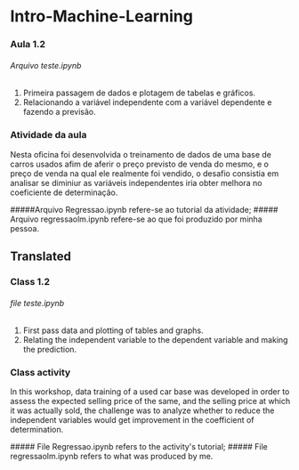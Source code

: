 # Intro-Machine-Learning

### Aula 1.2

###### Arquivo teste.ipynb

1. Primeira passagem de dados e plotagem de tabelas e gráficos.
2. Relacionando a variável independente com a variável dependente e fazendo a previsão.

### Atividade da aula
<p>Nesta oficina foi desenvolvida o treinamento de dados de uma base de carros usados afim de aferir o preço previsto de venda do mesmo, e o preço de venda na qual ele realmente foi vendido, o desafio consistia em analisar se diminiur as variáveis independentes iria obter melhora no coeficiente de determinação.</p>
#####Arquivo Regressao.ipynb refere-se ao tutorial da atividade;
##### Arquivo regressaolm.ipynb refere-se ao que foi produzido por minha pessoa.

## Translated

### Class 1.2

###### file teste.ipynb

1. First pass data and plotting of tables and graphs.
2. Relating the independent variable to the dependent variable and making the prediction.

### Class activity
<p>In this workshop, data training of a used car base was developed in order to assess the expected selling price of the same, and the selling price at which it was actually sold, the challenge was to analyze whether to reduce the independent variables would get improvement in the coefficient of determination.</p>
##### File Regressao.ipynb refers to the activity's tutorial;
##### File regressaolm.ipynb refers to what was produced by me.
